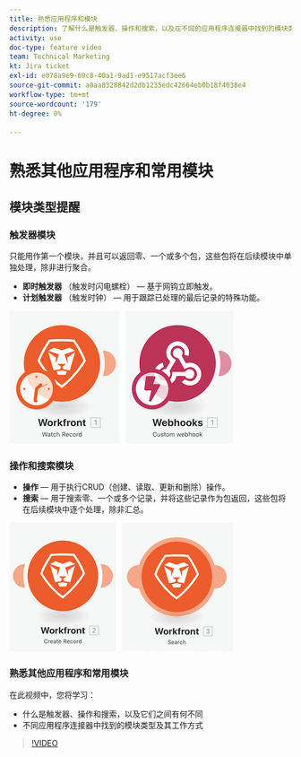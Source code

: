 ```yaml
---
title: 熟悉应用程序和模块
description: 了解什么是触发器、操作和搜索，以及在不同的应用程序连接器中找到的模块类型如何在 [!DNL Adobe Workfront Fusion].
activity: use
doc-type: feature video
team: Technical Marketing
kt: Jira ticket
exl-id: e078a9e9-69c8-40a1-9ad1-e9517acf3ee6
source-git-commit: a0aa8328842d2db1235edc42664eb0b18f4038e4
workflow-type: tm+mt
source-wordcount: '179'
ht-degree: 0%

---
```


# 熟悉其他应用程序和常用模块

## 模块类型提醒

### 触发器模块

只能用作第一个模块，并且可以返回零、一个或多个包，这些包将在后续模块中单独处理，除非进行聚合。

* **即时触发器** （触发时闪电螺栓） — 基于网钩立即触发。
* **计划触发器** （触发时钟） — 用于跟踪已处理的最后记录的特殊功能。

![触发器模块的图像](assets/beyond-basic-modules-1.png)

### 操作和搜索模块

* **操作**  — 用于执行CRUD（创建、读取、更新和删除）操作。
* **搜索**  — 用于搜索零、一个或多个记录，并将这些记录作为包返回，这些包将在后续模块中逐个处理，除非汇总。

![操作和搜索模块的图像](assets/beyond-basic-modules-2.png)

### 熟悉其他应用程序和常用模块

在此视频中，您将学习：

* 什么是触发器、操作和搜索，以及它们之间有何不同
* 不同应用程序连接器中找到的模块类型及其工作方式

>[!VIDEO](https://video.tv.adobe.com/v/335287/?quality=12)
